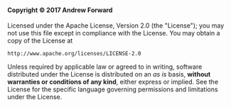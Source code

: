 #### Copyright © 2017 Andrew Forward

Licensed under the Apache License, Version 2.0 (the "License"); you
may not use this file except in compliance with the License. You may
obtain a copy of the License at

    http://www.apache.org/licenses/LICENSE-2.0

Unless required by applicable law or agreed to in writing, software
distributed under the License is distributed on an _as is_ basis,
**without warranties or conditions of any kind**, either express or
implied. See the License for the specific language governing
permissions and limitations under the License.
